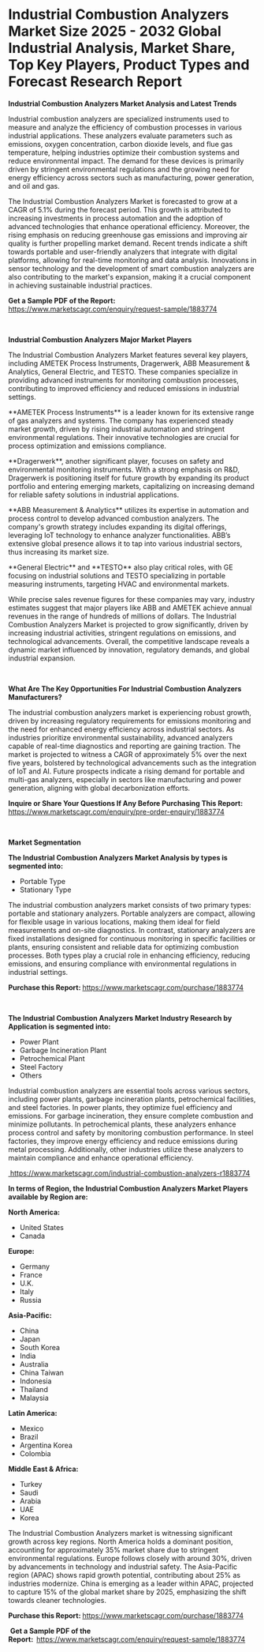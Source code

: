 <p><h1>Industrial Combustion Analyzers Market Size 2025 - 2032 Global Industrial Analysis, Market Share, Top Key Players, Product Types and Forecast Research Report</h1></p><p><strong>Industrial Combustion Analyzers Market Analysis and Latest Trends</strong></p>
<p><p>Industrial combustion analyzers are specialized instruments used to measure and analyze the efficiency of combustion processes in various industrial applications. These analyzers evaluate parameters such as emissions, oxygen concentration, carbon dioxide levels, and flue gas temperature, helping industries optimize their combustion systems and reduce environmental impact. The demand for these devices is primarily driven by stringent environmental regulations and the growing need for energy efficiency across sectors such as manufacturing, power generation, and oil and gas.</p><p>The Industrial Combustion Analyzers Market is forecasted to grow at a CAGR of 5.1% during the forecast period. This growth is attributed to increasing investments in process automation and the adoption of advanced technologies that enhance operational efficiency. Moreover, the rising emphasis on reducing greenhouse gas emissions and improving air quality is further propelling market demand. Recent trends indicate a shift towards portable and user-friendly analyzers that integrate with digital platforms, allowing for real-time monitoring and data analysis. Innovations in sensor technology and the development of smart combustion analyzers are also contributing to the market's expansion, making it a crucial component in achieving sustainable industrial practices.</p></p>
<p><strong>Get a Sample PDF of the Report:&nbsp;</strong> <a href="https://www.marketscagr.com/enquiry/request-sample/1883774?utm_campaign=3495&utm_medium=2&utm_source=Github&utm_content=ia&utm_term=12042025&utm_id=industrial-combustion-analyzers">https://www.marketscagr.com/enquiry/request-sample/1883774</a></p>
<p>&nbsp;</p>
<p><strong>Industrial Combustion Analyzers Major Market Players</strong></p>
<p><p>The Industrial Combustion Analyzers Market features several key players, including AMETEK Process Instruments, Dragerwerk, ABB Measurement & Analytics, General Electric, and TESTO. These companies specialize in providing advanced instruments for monitoring combustion processes, contributing to improved efficiency and reduced emissions in industrial settings.</p><p>**AMETEK Process Instruments** is a leader known for its extensive range of gas analyzers and systems. The company has experienced steady market growth, driven by rising industrial automation and stringent environmental regulations. Their innovative technologies are crucial for process optimization and emissions compliance.</p><p>**Dragerwerk**, another significant player, focuses on safety and environmental monitoring instruments. With a strong emphasis on R&D, Dragerwerk is positioning itself for future growth by expanding its product portfolio and entering emerging markets, capitalizing on increasing demand for reliable safety solutions in industrial applications.</p><p>**ABB Measurement & Analytics** utilizes its expertise in automation and process control to develop advanced combustion analyzers. The company's growth strategy includes expanding its digital offerings, leveraging IoT technology to enhance analyzer functionalities. ABB’s extensive global presence allows it to tap into various industrial sectors, thus increasing its market size.</p><p>**General Electric** and **TESTO** also play critical roles, with GE focusing on industrial solutions and TESTO specializing in portable measuring instruments, targeting HVAC and environmental markets.</p><p>While precise sales revenue figures for these companies may vary, industry estimates suggest that major players like ABB and AMETEK achieve annual revenues in the range of hundreds of millions of dollars. The Industrial Combustion Analyzers Market is projected to grow significantly, driven by increasing industrial activities, stringent regulations on emissions, and technological advancements. Overall, the competitive landscape reveals a dynamic market influenced by innovation, regulatory demands, and global industrial expansion.</p></p>
<p>&nbsp;</p>
<p><strong>What Are The Key Opportunities For Industrial Combustion Analyzers Manufacturers?</strong></p>
<p><p>The industrial combustion analyzers market is experiencing robust growth, driven by increasing regulatory requirements for emissions monitoring and the need for enhanced energy efficiency across industrial sectors. As industries prioritize environmental sustainability, advanced analyzers capable of real-time diagnostics and reporting are gaining traction. The market is projected to witness a CAGR of approximately 5% over the next five years, bolstered by technological advancements such as the integration of IoT and AI. Future prospects indicate a rising demand for portable and multi-gas analyzers, especially in sectors like manufacturing and power generation, aligning with global decarbonization efforts.</p></p>
<p><strong>Inquire or Share Your Questions If Any Before Purchasing This Report:</strong> <a href="https://www.marketscagr.com/enquiry/pre-order-enquiry/1883774?utm_campaign=3495&utm_medium=2&utm_source=Github&utm_content=ia&utm_term=12042025&utm_id=industrial-combustion-analyzers">https://www.marketscagr.com/enquiry/pre-order-enquiry/1883774</a></p>
<p>&nbsp;</p>
<p><strong>Market Segmentation</strong></p>
<p><strong>The Industrial Combustion Analyzers Market Analysis by types is segmented into:</strong></p>
<p><ul><li>Portable Type</li><li>Stationary Type</li></ul></p>
<p><p>The industrial combustion analyzers market consists of two primary types: portable and stationary analyzers. Portable analyzers are compact, allowing for flexible usage in various locations, making them ideal for field measurements and on-site diagnostics. In contrast, stationary analyzers are fixed installations designed for continuous monitoring in specific facilities or plants, ensuring consistent and reliable data for optimizing combustion processes. Both types play a crucial role in enhancing efficiency, reducing emissions, and ensuring compliance with environmental regulations in industrial settings.</p></p>
<p><strong>Purchase this Report:&nbsp;</strong><a href="https://www.marketscagr.com/purchase/1883774?utm_campaign=3495&utm_medium=2&utm_source=Github&utm_content=ia&utm_term=12042025&utm_id=industrial-combustion-analyzers">https://www.marketscagr.com/purchase/1883774</a></p>
<p>&nbsp;</p>
<p><strong>The Industrial Combustion Analyzers Market Industry Research by Application is segmented into:</strong></p>
<p><ul><li>Power Plant</li><li>Garbage Incineration Plant</li><li>Petrochemical Plant</li><li>Steel Factory</li><li>Others</li></ul></p>
<p><p>Industrial combustion analyzers are essential tools across various sectors, including power plants, garbage incineration plants, petrochemical facilities, and steel factories. In power plants, they optimize fuel efficiency and emissions. For garbage incineration, they ensure complete combustion and minimize pollutants. In petrochemical plants, these analyzers enhance process control and safety by monitoring combustion performance. In steel factories, they improve energy efficiency and reduce emissions during metal processing. Additionally, other industries utilize these analyzers to maintain compliance and enhance operational efficiency.</p></p>
<p><a href="https://www.marketscagr.com/industrial-combustion-analyzers-r1883774?utm_campaign=3495&utm_medium=2&utm_source=Github&utm_content=ia&utm_term=12042025&utm_id=industrial-combustion-analyzers">&nbsp;https://www.marketscagr.com/industrial-combustion-analyzers-r1883774</a></p>
<p><strong>In terms of Region, the Industrial Combustion Analyzers Market Players available by Region are:</strong></p>
<p>
    <p> <strong> North America: </strong>
        <ul>
            <li>United States</li>
            <li>Canada</li>
        </ul>
        </p> 
    <p> <strong> Europe: </strong>
        <ul>
            <li>Germany</li>
            <li>France</li>
            <li>U.K.</li>
            <li>Italy</li>
            <li>Russia</li>
        </ul>
        </p> 
    <p> <strong> Asia-Pacific: </strong>
        <ul>
            <li>China</li>
            <li>Japan</li>
            <li>South Korea</li>
            <li>India</li>
            <li>Australia</li>
            <li>China Taiwan</li>
            <li>Indonesia</li>
            <li>Thailand</li>
            <li>Malaysia</li>
        </ul>
        </p> 
    <p> <strong> Latin America: </strong>
        <ul>
            <li>Mexico</li>
            <li>Brazil</li>
            <li>Argentina Korea</li>
            <li>Colombia</li>
        </ul>
        </p> 
    <p> <strong> Middle East & Africa: </strong>
        <ul>
            <li>Turkey</li>
            <li>Saudi</li>
            <li>Arabia</li>
            <li>UAE</li>
            <li>Korea</li>
        </ul>
    </p>
    </p>
<p><p>The Industrial Combustion Analyzers market is witnessing significant growth across key regions. North America holds a dominant position, accounting for approximately 35% market share due to stringent environmental regulations. Europe follows closely with around 30%, driven by advancements in technology and industrial safety. The Asia-Pacific region (APAC) shows rapid growth potential, contributing about 25% as industries modernize. China is emerging as a leader within APAC, projected to capture 15% of the global market share by 2025, emphasizing the shift towards cleaner technologies.</p></p>
<p><strong>Purchase this Report: </strong><a href="https://www.marketscagr.com/purchase/1883774?utm_campaign=3495&utm_medium=2&utm_source=Github&utm_content=ia&utm_term=12042025&utm_id=industrial-combustion-analyzers">https://www.marketscagr.com/purchase/1883774</a></p>
<p>&nbsp;<strong>Get a Sample PDF of the Report:&nbsp;&nbsp;</strong><a href="https://www.marketscagr.com/enquiry/request-sample/1883774?utm_campaign=3495&utm_medium=2&utm_source=Github&utm_content=ia&utm_term=12042025&utm_id=industrial-combustion-analyzers">https://www.marketscagr.com/enquiry/request-sample/1883774</a></p>
<p><strong></strong></p>
<p><p></p><p></p><p></p></p>